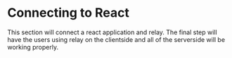 # Connecting to React

This section will connect a react application and relay.  The final step will have the users using relay on the clientside and all of the serverside will be working properly.